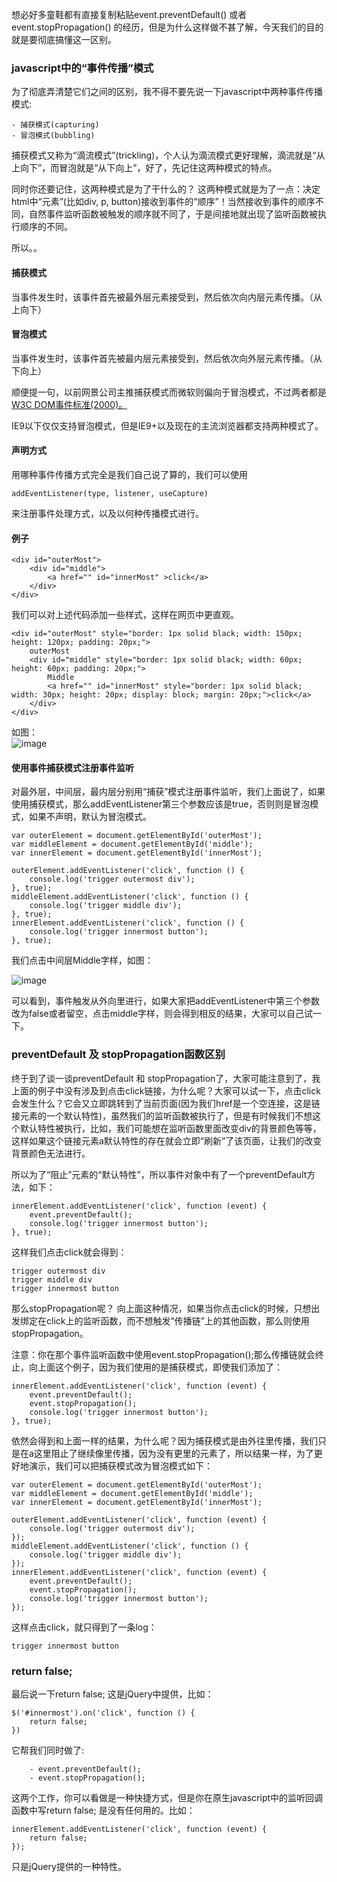 想必好多童鞋都有直接复制粘贴event.preventDefault() 或者event.stopPropagation() 的经历，但是为什么这样做不甚了解，今天我们的目的就是要彻底搞懂这一区别。

### javascript中的“事件传播”模式

为了彻底弄清楚它们之间的区别，我不得不要先说一下javascript中两种事件传播模式:

```
- 捕获模式(capturing)
- 冒泡模式(bubbling)
```

捕获模式又称为“滴流模式”(trickling)，个人认为滴流模式更好理解，滴流就是“从上向下”，而冒泡就是“从下向上”，好了，先记住这两种模式的特点。

同时你还要记住，这两种模式是为了干什么的？
这两种模式就是为了一点：决定html中“元素”(比如div, p, button)接收到事件的“顺序”！当然接收到事件的顺序不同，自然事件监听函数被触发的顺序就不同了，于是间接地就出现了监听函数被执行顺序的不同。

所以。。

#### 捕获模式

当事件发生时，该事件首先被最外层元素接受到，然后依次向内层元素传播。（从上向下）

#### 冒泡模式

当事件发生时，该事件首先被最内层元素接受到，然后依次向外层元素传播。（从下向上）

顺便提一句，以前网景公司主推捕获模式而微软则偏向于冒泡模式，不过两者都是[W3C DOM事件标准(2000)。](http://www.w3.org/TR/DOM-Level-2-Events/events.html)

IE9以下仅仅支持冒泡模式，但是IE9+以及现在的主流浏览器都支持两种模式了。

#### 声明方式

用哪种事件传播方式完全是我们自己说了算的，我们可以使用

```
addEventListener(type, listener, useCapture)
```

来注册事件处理方式，以及以何种传播模式进行。

#### 例子

```
<div id="outerMost">
    <div id="middle">
        <a href="" id="innerMost" >click</a>
    </div>
</div>
```

我们可以对上述代码添加一些样式，这样在网页中更直观。

```
<div id="outerMost" style="border: 1px solid black; width: 150px; height: 120px; padding: 20px;">
    outerMost
    <div id="middle" style="border: 1px solid black; width: 60px; height: 60px; padding: 20px;">
        Middle
        <a href="" id="innerMost" style="border: 1px solid black; width: 30px; height: 20px; display: block; margin: 20px;">click</a>
    </div>
</div>
```

如图：  
![image](http://note.youdao.com/yws/res/5729/7A4B9BF979664AE09E7F1769800D7D3D)

#### 使用事件捕获模式注册事件监听

对最外层，中间层，最内层分别用“捕获”模式注册事件监听，我们上面说了，如果使用捕获模式，那么addEventListener第三个参数应该是true，否则则是冒泡模式，如果不声明，默认为冒泡模式。

```
var outerElement = document.getElementById('outerMost');
var middleElement = document.getElementById('middle');
var innerElement = document.getElementById('innerMost');

outerElement.addEventListener('click', function () {
    console.log('trigger outermost div');
}, true);
middleElement.addEventListener('click', function () {
    console.log('trigger middle div');
}, true);
innerElement.addEventListener('click', function () {
    console.log('trigger innermost button');
}, true);
```

我们点击中间层Middle字样，如图：  

![image](http://note.youdao.com/yws/res/5731/4804E298837F4F998CC8B1DB012884A3)

可以看到，事件触发从外向里进行，如果大家把addEventListener中第三个参数改为false或者留空，点击middle字样，则会得到相反的结果，大家可以自己试一下。

### preventDefault 及 stopPropagation函数区别

终于到了谈一谈preventDefault 和 stopPropagation了，大家可能注意到了，我上面的例子中没有涉及到点击click链接，为什么呢？大家可以试一下，点击click会发生什么？它会又立即跳转到了当前页面(因为我们href是一个空连接，这是链接元素的一个默认特性)，虽然我们的监听函数被执行了，但是有时候我们不想这个默认特性被执行，比如，我们可能想在监听函数里面改变div的背景颜色等等，这样如果这个链接元素a默认特性的存在就会立即“刷新”了该页面，让我们的改变背景颜色无法进行。

所以为了“阻止”元素的“默认特性”，所以事件对象中有了一个preventDefault方法，如下：

```
innerElement.addEventListener('click', function (event) {
    event.preventDefault();
    console.log('trigger innermost button');
}, true);
```

这样我们点击click就会得到：

```
trigger outermost div
trigger middle div
trigger innermost button
```

那么stopPropagation呢？
向上面这种情况，如果当你点击click的时候，只想出发绑定在click上的监听函数，而不想触发“传播链”上的其他函数，那么则使用stopPropagation。

注意：你在那个事件监听函数中使用event.stopPropagation();那么传播链就会终止，向上面这个例子，因为我们使用的是捕获模式，即使我们添加了：

```
innerElement.addEventListener('click', function (event) {
    event.preventDefault();
    event.stopPropagation();
    console.log('trigger innermost button');
}, true);
```

依然会得到和上面一样的结果，为什么呢？因为捕获模式是由外往里传播，我们只是在a这里阻止了继续像里传播，因为没有更里的元素了，所以结果一样，为了更好地演示，我们可以把捕获模式改为冒泡模式如下：

```
var outerElement = document.getElementById('outerMost');
var middleElement = document.getElementById('middle');
var innerElement = document.getElementById('innerMost');

outerElement.addEventListener('click', function (event) {
    console.log('trigger outermost div');
});
middleElement.addEventListener('click', function () {
    console.log('trigger middle div');
});
innerElement.addEventListener('click', function (event) {
    event.preventDefault();
    event.stopPropagation();
    console.log('trigger innermost button');
});
```

这样点击click，就只得到了一条log：

```
trigger innermost button
```

### return false;

最后说一下return false; 这是jQuery中提供，比如：

```
$('#innermost').on('click', function () {
    return false;
})
```

它帮我们同时做了:

```
    - event.preventDefault();
    - event.stopPropagation();
```

这两个工作，你可以看做是一种快捷方式，但是你在原生javascript中的监听回调函数中写return false; 是没有任何用的。比如：

```
innerElement.addEventListener('click', function (event) {
    return false;
});
```

只是jQuery提供的一种特性。